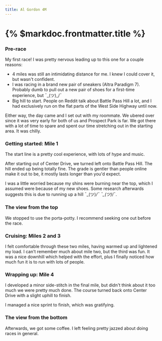 ```yaml
---
title: Al Gordon 4M
---
```


# {% $markdoc.frontmatter.title %}


### Pre-race
My first race! I was pretty nervous leading up to this one for a couple reasons:

- 4 miles was still an intimidating distance for me. I knew I could cover it, but wasn't confident.
- I was racing in a brand new pair of sneakers (Altra Paradigm 7). Probably dumb to pull out a new pair of shoes for a first-time experience, but ¯\_(ツ)_/¯
- Big hill to start. People on Reddit talk about Battle Pass Hill a lot, and I had exclusively run on the flat parts of the West Side Highway until now.

Either way, the day came and I set out with my roommate. We ubered over since it was very early for both of us and Prospect Park is far. We got there with a lot of time to spare and spent our time stretching out in the starting area. It was chilly.

### Getting started: Mile 1
The start line is a pretty cool experience, with lots of hype and music.

After starting out of Center Drive, we turned left onto Battle Pass Hill. The hill ended up being totally fine. The grade is gentler than people online make it out to be, it mostly lasts longer than you'd expect.

I was a little worried because my shins were burning near the top, which I assumed were because of my new shoes. Some research afterwards suggests this is due to running up a hill ¯\_(ツ)_/¯ ¯\_(ツ)_/¯.

### The view from the top
We stopped to use the porta-potty. I recommend seeking one out before the race.

### Cruising: Miles 2 and 3
I felt comfortable through these two miles, having warmed up and lightened my load. I can't remember much about mile two, but the third was fun. It was a nice downhill which helped with the effort, plus I finally noticed how much fun it is to run with lots of people. 

### Wrapping up: Mile 4
I developed a minor side-stitch in the final mile, but didn't think about it too much we were pretty much done. The course turned back onto Center Drive with a slight uphill to finish. 

I managed a nice sprint to finish, which was gratifying.

### The view from the bottom
Afterwards, we got some coffee. I left feeling pretty jazzed about doing races in general.